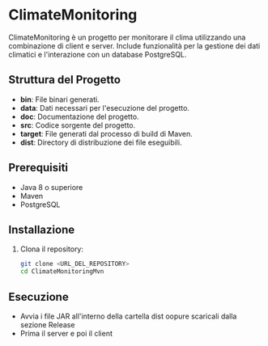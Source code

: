 # ClimateMonitoring

ClimateMonitoring è un progetto per monitorare il clima utilizzando una combinazione di client e server.
Include funzionalità per la gestione dei dati climatici e l'interazione con un database PostgreSQL.

## Struttura del Progetto

- **bin**: File binari generati.
- **data**: Dati necessari per l'esecuzione del progetto.
- **doc**: Documentazione del progetto.
- **src**: Codice sorgente del progetto.
- **target**: File generati dal processo di build di Maven.
- **dist**: Directory di distribuzione dei file eseguibili.

## Prerequisiti

- Java 8 o superiore
- Maven
- PostgreSQL

## Installazione

1. Clona il repository:
   ```sh
   git clone <URL_DEL_REPOSITORY>
   cd ClimateMonitoringMvn

## Esecuzione

- Avvia i file JAR all'interno della cartella dist oopure scaricali dalla sezione Release
- Prima il server e poi il client

